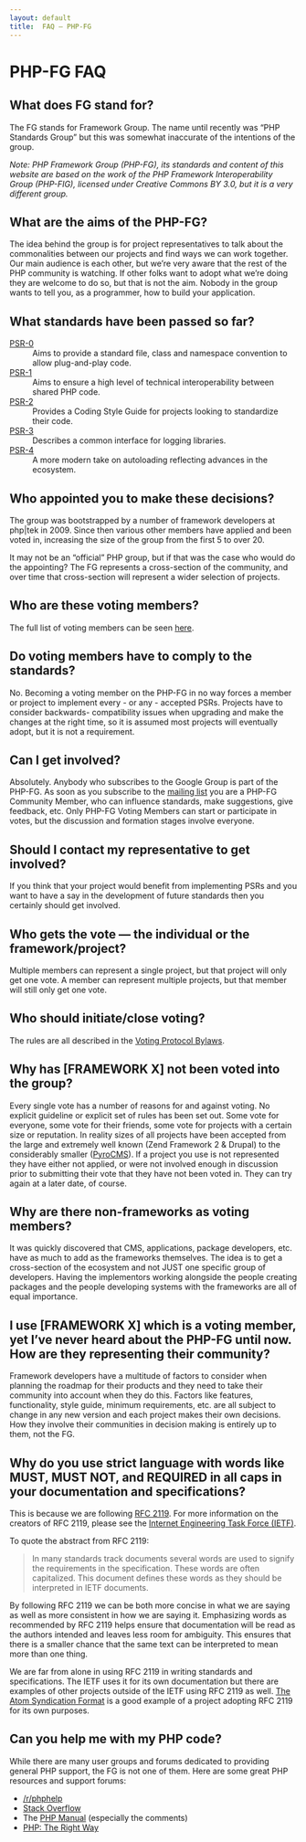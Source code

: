 ```yaml
---
layout: default
title:  FAQ — PHP-FG
---
```

# PHP-FG FAQ


## What does FG stand for?

The FG stands for Framework Group. The name until recently was
“PHP Standards Group” but this was somewhat inaccurate of the intentions of the
group.

<i>Note: PHP Framework Group (PHP-FG), its standards and content of this website
are based on the work of the PHP Framework Interoperability Group (PHP-FIG),
licensed under Creative Commons BY 3.0, but it is a very different group.</i>


## What are the aims of the PHP-FG?

The idea behind the group is for project representatives to talk about the
commonalities between our projects and find ways we can work together. Our main
audience is each other, but we’re very aware that the rest of the PHP community
is watching. If other folks want to adopt what we’re doing they are welcome to
do so, but that is not the aim. Nobody in the group wants to tell you, as a programmer,
how to build your application.


## What standards have been passed so far?

<dl>
	<dt><a target="_blank" href="http://www.php-fg.org/psr/psr-0/">PSR-0</a></dt>
	<dd>Aims to provide a standard file, class and namespace convention to allow plug-and-play code.</dd>
	<dt><a target="_blank" href="http://www.php-fg.org/psr/psr-1/">PSR-1</a></dt>
	<dd>Aims to ensure a high level of technical interoperability between shared PHP code.</dd>
	<dt><a target="_blank" href="http://www.php-fg.org/psr/psr-2/">PSR-2</a></dt>
	<dd>Provides a Coding Style Guide for projects looking to standardize their code.</dd>
	<dt><a target="_blank" href="http://www.php-fg.org/psr/psr-3/">PSR-3</a></dt>
	<dd>Describes a common interface for logging libraries.</dd>
	<dt><a target="_blank" href="http://www.php-fg.org/psr/psr-4/">PSR-4</a></dt>
	<dd>A more modern take on autoloading reflecting advances in the ecosystem.</dd>
</dl>


## Who appointed you to make these decisions?

The group was bootstrapped by a number of framework developers at php|tek in 2009.
Since then various other members have applied and been voted in, increasing the size
of the group from the first 5 to over 20.

It may not be an “official” PHP group, but if that was the case who would do the appointing?
The FG represents a cross-section of the community, and over time that cross-section
will represent a wider selection of projects.


## Who are these voting members?

The full list of voting members can be seen [here](https://github.com/php-fg/fg-standards#voting-members).


## Do voting members have to comply to the standards?

No. Becoming a voting member on the PHP-FG in no way forces a member or project
to implement every - or any - accepted PSRs. Projects have to consider backwards-
compatibility issues when upgrading and make the changes at the right time, so it
is assumed most projects will eventually adopt, but it is not a requirement.


## Can I get involved?

Absolutely. Anybody who subscribes to the Google Group is part of the PHP-FG.
As soon as you subscribe to the [mailing list][mailing] you are a PHP-FG Community Member, who
can influence standards, make suggestions, give feedback, etc. Only PHP-FG Voting
Members can start or participate in votes, but the discussion and formation stages
involve everyone.

  [mailing]: http://groups.google.com/group/php-fg/


## Should I contact my representative to get involved?

If you think that your project would benefit from implementing PSRs and you want
to have a say in the development of future standards then you certainly should
get involved.


## Who gets the vote — the individual or the framework/project?

Multiple members can represent a single project, but that project will only get
one vote. A member can represent multiple projects, but that member will still
only get one vote.


## Who should initiate/close voting?

The rules are all described in the [Voting Protocol Bylaws][bylaws].

 [bylaws]: https://github.com/php-fg/fg-standards/blob/master/bylaws/001-voting-protocol.md


## Why has [FRAMEWORK X] not been voted into the group?

Every single vote has a number of reasons for and against voting. No explicit
guideline or explicit set of rules has been set out. Some vote for everyone,
some vote for their friends, some vote for projects with a certain size or
reputation. In reality sizes of all projects have been accepted from the large
and extremely well known (Zend Framework 2 & Drupal) to the considerably smaller
([PyroCMS](http://pyrocms.com/)). If a project you use is not represented they
have either not applied, or were not involved enough in discussion prior to
submitting their vote that they have not been voted in. They can try again at a
later date, of course.


## Why are there non-frameworks as voting members?

It was quickly discovered that CMS, applications, package developers, etc. have
as much to add as the frameworks themselves. The idea is to get a cross-section
of the ecosystem and not JUST one specific group of developers. Having the
implementors working alongside the people creating packages and the people
developing systems with the frameworks are all of equal importance.


## I use [FRAMEWORK X] which is a voting member, yet I’ve never heard about the PHP-FG until now. How are they representing their community?

Framework developers have a multitude of factors to consider when planning the
roadmap for their products and they need to take their community into account
when they do this. Factors like features, functionality, style guide, minimum
requirements, etc. are all subject to change in any new version and each project
makes their own decisions. How they involve their communities in decision making
is entirely up to them, not the FG.


## Why do you use strict language with words like MUST, MUST NOT, and REQUIRED in all caps in your documentation and specifications?

This is because we are following [RFC 2119](http://www.ietf.org/rfc/rfc2119.txt).
For more information on the creators of RFC 2119, please see the [Internet
Engineering Task Force (IETF)](http://www.ietf.org/).

To quote the abstract from RFC 2119:

> In many standards track documents several words are used to signify the
> requirements in the specification.  These words are often capitalized. This
> document defines these words as they should be interpreted in IETF documents.

By following RFC 2119 we can be both more concise in what we are saying as well
as more consistent in how we are saying it. Emphasizing words as recommended by
RFC 2119 helps ensure that documentation will be read as the authors intended
and leaves less room for ambiguity. This ensures that there is a smaller chance
that the same text can be interpreted to mean more than one thing.

We are far from alone in using RFC 2119 in writing standards and specifications.
The IETF uses it for its own documentation but there are examples of other
projects outside of the IETF using RFC 2119 as well.
[The Atom Syndication Format](http://www.atomenabled.org/developers/syndication/atom-format-spec.php)
is a good example of a project adopting RFC 2119 for its own purposes.


## Can you help me with my PHP code?

While there are many user groups and forums dedicated to providing general
PHP support, the FG is not one of them. Here are some great PHP resources
and support forums:

 * [/r/phphelp](http://www.reddit.com/r/phphelp)
 * [Stack Overflow](http://stackoverflow.com/questions/tagged/php)
 * The [PHP Manual](http://php.net/manual/) (especially the comments)
 * [PHP: The Right Way](http://www.phptherightway.com)

